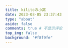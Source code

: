 ```yaml
---
title: kilitoの小窝
date: 2023-08-05 23:37:43
type: "about"
aside: false
comments: true # 不显示评论
top_img: false
background: "#f8f9fe"
---
```


